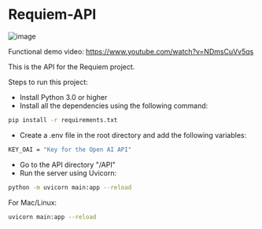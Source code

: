 # Requiem-API

![image](https://github.com/karlaglz/ReqTestingAI/assets/167153201/926add55-0f48-46b2-a313-659b68891978)


Functional demo video: https://www.youtube.com/watch?v=NDmsCuVv5qs 


This is the API for the Requiem project.

Steps to run this project:
- Install Python 3.0 or higher
- Install all the dependencies using the following command:
```bash
pip install -r requirements.txt
```
- Create a .env file in the root directory and add the following variables:
```bash
KEY_OAI = "Key for the Open AI API"
```
- Go to the API directory "/API" 
- Run the server using Uvicorn:
```bash
python -m uvicorn main:app --reload
```

For Mac/Linux:
```bash
uvicorn main:app --reload
```
